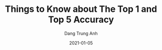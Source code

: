 ---
title: Things to Know about The Top 1 and Top 5 Accuracy 
date: '2021-01-05'
author: 'Dang Trung Anh'
tags: ['CNN', 'Towards Data Science', 'Deep Learning', 'Data Science']
draft: false
summary: A convolutional neural network (CNN or ConvNet) is a specific kind of deep learning architecture.
link: https://towardsdatascience.com/accuracy-and-loss-things-to-know-about-the-top-1-and-top-5-accuracy-1d6beb8f6df3
---